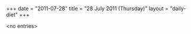 +++
date = "2011-07-28"
title = "28 July 2011 (Thursday)"
layout = "daily-diet"
+++


\<no entries\>

